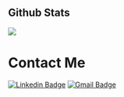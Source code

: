 ## Github Stats
[![](https://github-readme-stats.vercel.app/api?username=Roulioo&show_icons=true&theme=transparent&count_private=true&include_all_commits=true)](https://github.com/Roulioo)

# Contact Me
[![Linkedin Badge](https://img.shields.io/badge/-juliopereira-blue?style=flat-square&logo=Linkedin&logoColor=white&link=https://www.linkedin.com/in/julio-pereira-499a15134/)](https://www.linkedin.com/in/julio-pereira-499a15134/) [![Gmail Badge](https://img.shields.io/badge/-peixotopereirajulio@gmail.com-c14438?style=flat-square&logo=Gmail&logoColor=white&link=mailto:peixotopereirajulio@gmail.com)](mailto:peixotopereirajulio@gmail.com)
